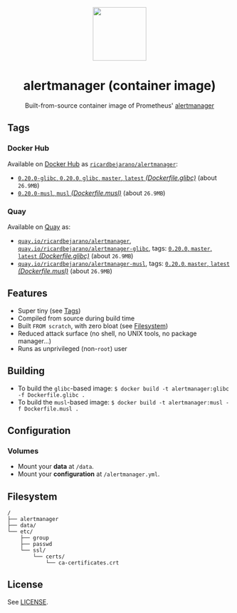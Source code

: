 <p align="center"><img src="https://emojipedia-us.s3.dualstack.us-west-1.amazonaws.com/thumbs/320/apple/198/police-cars-revolving-light_1f6a8.png" width="120px"></p>
<h1 align="center">alertmanager (container image)</h1>
<p align="center">Built-from-source container image of Prometheus' <a href="https://github.com/prometheus/alertmanager">alertmanager</a></p>


## Tags

### Docker Hub

Available on [Docker Hub](https://hub.docker.com) as [`ricardbejarano/alertmanager`](https://hub.docker.com/r/ricardbejarano/alertmanager):

- [`0.20.0-glibc`, `0.20.0`, `glibc`, `master`, `latest` *(Dockerfile.glibc)*](https://github.com/ricardbejarano/alertmanager/blob/master/Dockerfile.glibc) (about `26.9MB`)
- [`0.20.0-musl`, `musl` *(Dockerfile.musl)*](https://github.com/ricardbejarano/alertmanager/blob/master/Dockerfile.musl) (about `26.9MB`)

### Quay

Available on [Quay](https://quay.io) as:

- [`quay.io/ricardbejarano/alertmanager`](https://quay.io/repository/ricardbejarano/alertmanager), [`quay.io/ricardbejarano/alertmanager-glibc`](https://quay.io/repository/ricardbejarano/alertmanager-glibc), tags: [`0.20.0`, `master`, `latest` *(Dockerfile.glibc)*](https://github.com/ricardbejarano/alertmanager/blob/master/Dockerfile.glibc) (about `26.9MB`)
- [`quay.io/ricardbejarano/alertmanager-musl`](https://quay.io/repository/ricardbejarano/alertmanager-musl), tags: [`0.20.0`, `master`, `latest` *(Dockerfile.musl)*](https://github.com/ricardbejarano/alertmanager/blob/master/Dockerfile.musl) (about `26.9MB`)


## Features

* Super tiny (see [Tags](#tags))
* Compiled from source during build time
* Built `FROM scratch`, with zero bloat (see [Filesystem](#filesystem))
* Reduced attack surface (no shell, no UNIX tools, no package manager...)
* Runs as unprivileged (non-`root`) user


## Building

- To build the `glibc`-based image: `$ docker build -t alertmanager:glibc -f Dockerfile.glibc .`
- To build the `musl`-based image: `$ docker build -t alertmanager:musl -f Dockerfile.musl .`


## Configuration

### Volumes

- Mount your **data** at `/data`.
- Mount your **configuration** at `/alertmanager.yml`.


## Filesystem

```
/
├── alertmanager
├── data/
└── etc/
    ├── group
    ├── passwd
    └── ssl/
        └── certs/
            └── ca-certificates.crt
```


## License

See [LICENSE](https://github.com/ricardbejarano/alertmanager/blob/master/LICENSE).
